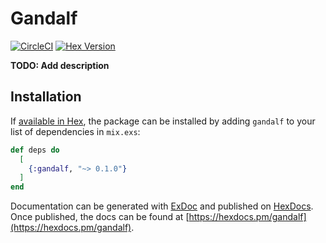 # Gandalf

[![CircleCI](https://circleci.com/gh/pragmaticivan/gandalf.svg?style=svg&circle-token=0da837341417ce07c7fcee52a2c98581973cd622)](https://circleci.com/gh/pragmaticivan/gandalf)
[![Hex Version](https://img.shields.io/hexpm/v/gandalf.svg)](https://hex.pm/packages/gandalf)

**TODO: Add description**

## Installation

If [available in Hex](https://hex.pm/docs/publish), the package can be installed
by adding `gandalf` to your list of dependencies in `mix.exs`:

```elixir
def deps do
  [
    {:gandalf, "~> 0.1.0"}
  ]
end
```

Documentation can be generated with [ExDoc](https://github.com/elixir-lang/ex_doc)
and published on [HexDocs](https://hexdocs.pm). Once published, the docs can
be found at [https://hexdocs.pm/gandalf](https://hexdocs.pm/gandalf).

